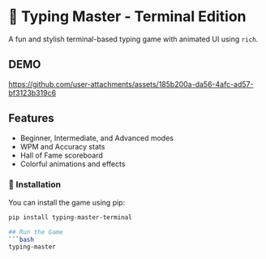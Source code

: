 # 🚀 Typing Master - Terminal Edition

A fun and stylish terminal-based typing game with animated UI using `rich`.

## DEMO

https://github.com/user-attachments/assets/185b200a-da56-4afc-ad57-bf3123b319c6



## Features

- Beginner, Intermediate, and Advanced modes
- WPM and Accuracy stats
- Hall of Fame scoreboard
- Colorful animations and effects

### 🚀 Installation

You can install the game using pip:

```bash
pip install typing-master-terminal

## Run the Game
```bash
typing-master
